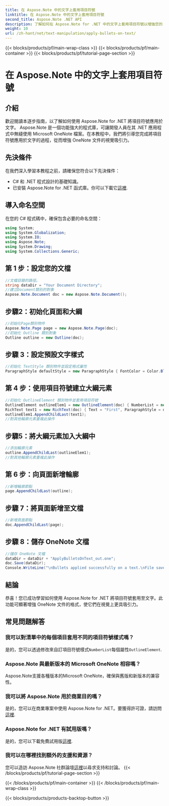 ```yaml
---
title: 在 Aspose.Note 中的文字上套用項目符號
linktitle: 在 Aspose.Note 中的文字上套用項目符號
second_title: Aspose.Note .NET API
description: 了解如何在 Aspose.Note for .NET 中的文字上套用項目符號以增強您的 OneNote 文件。請按照此逐步指南進行有效的格式化。
weight: 10
url: /zh-hant/net/text-manipulation/apply-bullets-on-text/
---
```


{{< blocks/products/pf/main-wrap-class >}}
{{< blocks/products/pf/main-container >}}
{{< blocks/products/pf/tutorial-page-section >}}

# 在 Aspose.Note 中的文字上套用項目符號

## 介紹
歡迎閱讀本逐步指南，以了解如何使用 Aspose.Note for .NET 將項目符號應用於文字。 Aspose.Note 是一個功能強大的程式庫，可讓開發人員在其 .NET 應用程式中無縫使用 Microsoft OneNote 檔案。在本教程中，我們將引導您完成將項目符號應用於文字的過程，從而增強 OneNote 文件的視覺吸引力。
## 先決條件
在我們深入學習本教程之前，請確保您符合以下先決條件：
- C# 和 .NET 程式設計的基礎知識。
- 已安裝 Aspose.Note for .NET 函式庫。你可以下載它[這裡](https://releases.aspose.com/note/net/).
## 導入命名空間
在您的 C# 程式碼中，確保包含必要的命名空間：
```csharp
using System;
using System.Globalization;
using System.IO;
using Aspose.Note;
using System.Drawing;
using System.Collections.Generic;
```
## 第 1 步：設定您的文檔
```csharp
//文檔目錄的路徑。
string dataDir = "Your Document Directory";
//建立Document類別的對象
Aspose.Note.Document doc = new Aspose.Note.Document();
```
## 步驟2：初始化頁面和大綱
```csharp
//初始化Page類別物件
Aspose.Note.Page page = new Aspose.Note.Page(doc);
//初始化 Outline 類別對象
Outline outline = new Outline(doc);
```
## 步驟 3：設定預設文字樣式
```csharp
//初始化 TextStyle 類別物件並設定格式屬性
ParagraphStyle defaultStyle = new ParagraphStyle { FontColor = Color.Black, FontName = "Arial", FontSize = 10 };
```
## 第 4 步：使用項目符號建立大綱元素
```csharp
//初始化 OutlineElement 類別物件並套用項目符號
OutlineElement outlineElem1 = new OutlineElement(doc) { NumberList = new NumberList("*", "Arial", 10) };
RichText text1 = new RichText(doc) { Text = "First", ParagraphStyle = defaultStyle };
outlineElem1.AppendChildLast(text1);
//對其他輪廓元素重複此操作
```
## 步驟5：將大綱元素加入大綱中
```csharp
//添加輪廓元素
outline.AppendChildLast(outlineElem1);
//對其他輪廓元素重複此操作
```
## 第 6 步：向頁面新增輪廓
```csharp
//新增輪廓節點
page.AppendChildLast(outline);
```
## 步驟 7：將頁面新增至文檔
```csharp
//新增頁面節點
doc.AppendChildLast(page);
```
## 步驟 8：儲存 OneNote 文檔
```csharp
//儲存 OneNote 文檔
dataDir = dataDir + "ApplyBulletsOnText_out.one"; 
doc.Save(dataDir);
Console.WriteLine("\nBullets applied successfully on a text.\nFile saved at " + dataDir); 
```
## 結論
恭喜！您已成功學習如何使用 Aspose.Note for .NET 將項目符號套用至文字。此功能可顯著增強 OneNote 文件的格式，使它們在視覺上更具吸引力。
## 常見問題解答
### 我可以對清單中的每個項目套用不同的項目符號樣式嗎？
是的，您可以透過修改來自訂項目符號樣式`NumberList`每個屬性`OutlineElement`.
### Aspose.Note 與最新版本的 Microsoft OneNote 相容嗎？
Aspose.Note支援各種版本的Microsoft OneNote，確保與舊版和新版本的兼容性。
### 我可以將 Aspose.Note 用於商業目的嗎？
是的，您可以在商業專案中使用 Aspose.Note for .NET。要獲得許可證，請訪問[這裡](https://purchase.aspose.com/buy).
### Aspose.Note for .NET 有試用版嗎？
是的，您可以下載免費試用版[這裡](https://releases.aspose.com/).
### 我可以在哪裡找到額外的支援和資源？
您可以造訪 Aspose.Note 社群論壇[這裡](https://forum.aspose.com/c/note/28)以尋求支持和討論。
{{< /blocks/products/pf/tutorial-page-section >}}

{{< /blocks/products/pf/main-container >}}
{{< /blocks/products/pf/main-wrap-class >}}

{{< blocks/products/products-backtop-button >}}
